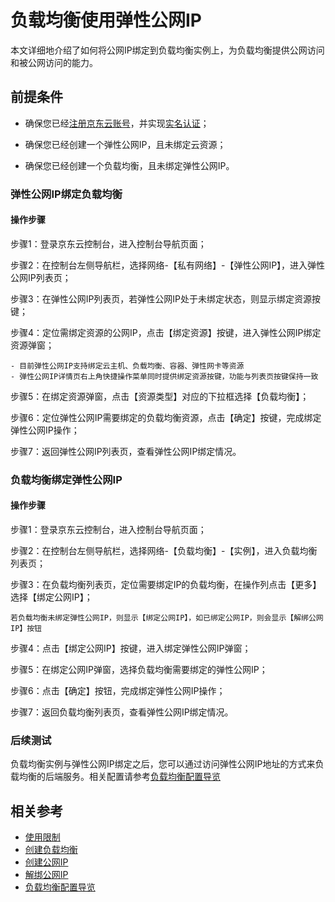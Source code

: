 # 负载均衡使用弹性公网IP

本文详细地介绍了如何将公网IP绑定到负载均衡实例上，为负载均衡提供公网访问和被公网访问的能力。

## 前提条件

- 确保您已经[注册京东云账号](https://user.jdcloud.com/register?returnUrl=https%3A%2F%2Fwww.jdcloud.com%2F)，并实现[实名认证](https://realname.jdcloud.com/account/verify)；

- 确保您已经创建一个弹性公网IP，且未绑定云资源；

- 确保您已经创建一个负载均衡，且未绑定弹性公网IP。

### 弹性公网IP绑定负载均衡

#### 操作步骤

步骤1：登录京东云控制台，进入控制台导航页面；

步骤2：在控制台左侧导航栏，选择网络-【私有网络】-【弹性公网IP】，进入弹性公网IP列表页；

步骤3：在弹性公网IP列表页，若弹性公网IP处于未绑定状态，则显示绑定资源按键；

步骤4：定位需绑定资源的公网IP，点击【绑定资源】按键，进入弹性公网IP绑定资源弹窗；

	- 目前弹性公网IP支持绑定云主机、负载均衡、容器、弹性网卡等资源
	- 弹性公网IP详情页右上角快捷操作菜单同时提供绑定资源按键，功能与列表页按键保持一致

步骤5：在绑定资源弹窗，点击【资源类型】对应的下拉框选择【负载均衡】；

步骤6：定位弹性公网IP需要绑定的负载均衡资源，点击【确定】按键，完成绑定弹性公网IP操作；

步骤7：返回弹性公网IP列表页，查看弹性公网IP绑定情况。


### 负载均衡绑定弹性公网IP

#### 操作步骤

步骤1：登录京东云控制台，进入控制台导航页面；

步骤2：在控制台左侧导航栏，选择网络-【负载均衡】-【实例】，进入负载均衡列表页；

步骤3：在负载均衡列表页，定位需要绑定IP的负载均衡，在操作列点击【更多】选择【绑定公网IP】；
```
若负载均衡未绑定弹性公网IP，则显示【绑定公网IP】，如已绑定公网IP，则会显示【解绑公网IP】按钮
```
步骤4：点击【绑定公网IP】按键，进入绑定弹性公网IP弹窗；

步骤5：在绑定公网IP弹窗，选择负载均衡需要绑定的弹性公网IP；

步骤6：点击【确定】按钮，完成绑定弹性公网IP操作；

步骤7：返回负载均衡列表页，查看弹性公网IP绑定情况。

### 后续测试

负载均衡实例与弹性公网IP绑定之后，您可以通过访问弹性公网IP地址的方式来负载均衡的后端服务。相关配置请参考[负载均衡配置导览](https://docs.jdcloud.com/cn/network-load-balancer/start-from-here)


## 相关参考

- [使用限制](../../Introduction/Restrictions.md)
- [创建负载均衡](https://docs.jdcloud.com/cn/application-load-balancer/create-alb-instance)
- [创建公网IP](https://docs.jdcloud.com/cn/elastic-ip/create-elastic-ip)
- [解绑公网IP](https://docs.jdcloud.com/cn/elastic-ip/disassociate-elastic-ip)
- [负载均衡配置导览](https://docs.jdcloud.com/cn/network-load-balancer/start-from-here) 
